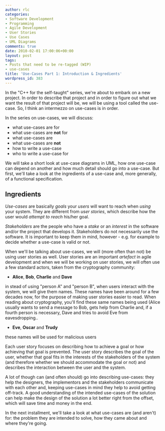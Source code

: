 ```yaml
---
author: rlc
categories:
- Software Development
- Programming
- Agile Development
- User Stories
- Use Cases
- UML Diagrams
comments: true
date: 2010-02-01 17:00:06+00:00
layout: post
tags:
- Posts that need to be re-tagged (WIP)
- use-cases
title: 'Use-Cases Part 1: Introduction & Ingredients'
wordpress_id: 383
---
```


In the "C++ for the self-taught" series, we're about to embark on a new project. In order to describe that project and in order to figure out what we want the result of that project will be, we will be using a tool called the use-case. So, I think an intermezzo on use-cases is in order.

<!--more-->

In the series on use-cases, we will discuss:

- what use-cases are for
- what use-cases are **not** for
- what use-cases are
- what use-cases are **not**
- how to write a use-case
- who to write a use-case for

We will take a short look at use-case diagrams in UML, how one use-case can depend on another and how much detail should go into a use-case. But first, we'll take a look at the ingredients of a use-case and, more generally, of a functional specification.

## Ingredients

_Use-cases_ are basically _goals_ your _users_ will want to reach when _using_ your system. They are different from _user stories_, which describe how the user would _attempt to reach_ his/her goal.

_Stakeholders_ are the people who have a _stake_ or an _interest_ in the software and/or the project that develops it. Stakeholders do not necessarily use the software. It is important to keep them in mind, however - e.g. for example to decide whether a use-case is valid or not.

When we'll be talking about use-cases, we will (more often than not) be using user stories as well. User stories are an important _artefact_ in agile development and when we will be working on user stories, we will often use a few standard actors, taken from the cryptography community:

- **Alice**, **Bob**, **Charlie** and **Dave**

in stead of using "person A" and "person B", when users interact with the system, we will give them names. These names have been around for a few decades now, for the purpose of making user stories easier to read. When reading about cryptography, you'll find these same names being used (Alice usually wants to send a message to Bob, gets help from Charlie and, if a fourth person is necessary, Dave and tries to avoid Eve from eavesdropping..

- **Eve**, **Oscar** and **Trudy**

these names will be used for malicious users

Each user story focuses on describing how to achieve a goal or how achieving that goal is prevented. The user story describes the goal of the user, whether that goal fits in the interests of the stakeholders of the system (and therefore whether we should accommodate the goal or not) and describes the interaction between the user and the system.

A lot of though can (and often should) go into describing use-cases: they help the designers, the implementors and the stakeholders communicate with each other and, keeping use-cases in mind they help to avoid getting off-track. A good understanding of the intended use-cases of the solution can help make the design of the solution a lot better right from the offset, which will save time and money in the end.

In the next installment, we'll take a look at what use-cases are (and aren't) for: the problem they are intended to solve, how they came about and where they're going.